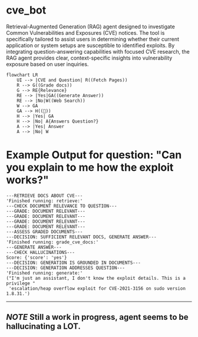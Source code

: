 # cve_bot
Retrieval-Augmented Generation (RAG) agent designed to investigate Common Vulnerabilities and Exposures (CVE) notices. The tool is specifically tailored to assist users in determining whether their current application or system setups are susceptible to identified exploits. By integrating question-answering capabilities with focused CVE research, the RAG agent provides clear, context-specific insights into vulnerability exposure based on user inquiries.

```mermaid
flowchart LR
    UI --> |CVE and Question| R((Fetch Pages))    
    R --> G((Grade docs))
    G --> RE{Relevance}
    RE --> |Yes|GA((Generate Answer))
    RE --> |No|W((Web Search))
    W --> GA
    GA --> H((🍄))
    H --> |Yes| GA
    H --> |No| A{Answers Question?}
    A --> |Yes| Answer
    A --> |No| W
```

# Example Output for question: "Can you explain to me how the exploit works?"
```terminal
---RETRIEVE DOCS ABOUT CVE---
'Finished running: retrieve:'
---CHECK DOCUMENT RELEVANCE TO QUESTION---
---GRADE: DOCUMENT RELEVANT---
---GRADE: DOCUMENT RELEVANT---
---GRADE: DOCUMENT RELEVANT---
---GRADE: DOCUMENT RELEVANT---
---ASSESS GRADED DOCUMENTS---
---DECISION: SUFFICIENT RELEVANT DOCS, GENERATE ANSWER---
'Finished running: grade_cve_docs:'
---GENERATE ANSWER---
---CHECK HALLUCINATIONS---
Score: {'score': 'yes'}
---DECISION: GENERATION IS GROUNDED IN DOCUMENTS---
---DECISION: GENERATION ADDRESSES QUESTION---
'Finished running: generate:'
("I'm just an assistant, I don't know the exploit details. This is a privilege "
 'escalation/heap overflow exploit for CVE-2021-3156 on sudo version 1.8.31.')
```

---
*NOTE*
Still a work in progress, agent seems to be hallucinating a LOT. 
---